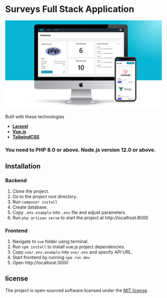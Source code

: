 # Surveys Full Stack Application


![Survey Full Stack Application.](https://raw.githubusercontent.com/anelfry-lora/laravel-vue-survey/master/preview.jpg)


Built with these technologies

- **[Laravel](https://laravel.com/)**
- **[Vue.js](https://vuejs.org/)**
- **[TailwindCSS](https://tailwindcss.com/)**

### You need to PHP 8.0 or above. Node.js version 12.0 or above.

## Installation

### Backend
1. Clone the project.
2. Go to the project root directory.
3. Run ```composer install```
4. Create database.
5. Copy ```.env.example``` into ```.env``` file and adjust parameters.
6. Run ```php artisan serve``` to start the project at http://localhost:8000

### Frontend
1. Navigate to ```vue``` folder using terminal.
2. Run ```npm install``` to install vue.js project dependencies.
3. Copy ```vue/.env.example``` into ```vue/.env``` and specify API URL.
4. Start frontend by running ```npm run dev```
5. Open http://localhost:3000

## license
The project is open-sourced software licensed under the [MIT license](https://opensource.org/license/mit/).